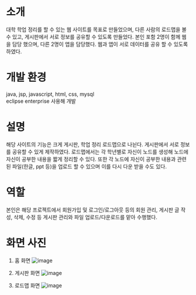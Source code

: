 # 소개

대학 학업 정리를 할 수 있는 웹 사이트를 목표로 만들었으며, 다른 사람의 로드맵을 볼 수 있고, 게시판에서 서로 정보를 공유할 수 있도록 만들었다. 
본인 포함 2명이 함께 웹을 담당 했으며, 다른 2명이 앱을 담당했다. 
웹과 앱이 서로 데이터를 공유 할 수 있도록 하였다. 

# 개발 환경

java, jsp, javascript, html, css, mysql <br>
eclipse enterprise 사용해 개발

# 설명

해당 사이트의 기능은 크게 게시판, 학업 정리 로드맵으로 나뉜다.
게시판에서 서로 정보를 공유할 수 있게 제작하였다.
로드맵에서는 각 학년별로 자신이 노드를 생성해 노드에 자신이 공부한 내용을 짧게 정리할 수 있다.
또한 각 노드에 자신이 공부한 내용과 관련된 파일(한글, ppt 등)을 업로드 할 수 있으며 이를 다시 다운 받을 수도 있다.

# 역할
 
본인은 해당 프로젝트에서 회원가입 및 로그인/로그아웃 등의 회원 관리,  게시판 글 작성, 삭제, 수정 등 게시판 관리와 파일 업로드/다운로드를 맡아 수행했다.



# 화면 사진

1. 홈 화면
![image](https://github.com/apple6356/GraduateProjectWeb/assets/79889755/623b374d-1d76-49c1-90e5-35994df38c84)


2. 게시판 화면
![image](https://github.com/apple6356/GraduateProjectWeb/assets/79889755/63c010c8-794b-484b-9c8d-ea0524cab3c6)


3. 로드맵 화면
![image](https://github.com/apple6356/GraduateProjectWeb/assets/79889755/28f6bf03-c8b2-4358-b507-b3cafe92c5a0)
